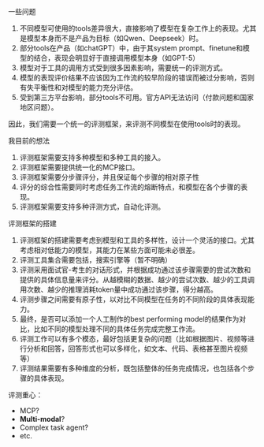 一些问题

1. 不同模型可使用的tools差异很大，直接影响了模型在复杂工作上的表现。尤其是模型本身而不是产品为目标（如Qwen、Deepseek）时。
2. 部分tools在产品（如chatGPT）中，由于其system prompt、finetune和模型的结合，表现会明显好于直接调用模型本身（如GPT-5）
3. 模型对于工具的调用方式受到很多因素影响，需要统一的评测方式。
4. 模型的表现评价结果不应该因为工作流的较早阶段的错误而被过分影响，否则有失平衡性和对模型的能力充分评估。
5. 受到第三方平台影响，部分tools不可用。官方API无法访问（付款问题和国家地区问题）。

因此，我们需要一个统一的评测框架，来评测不同模型在使用tools时的表现。

我目前的想法

1. 评测框架需要支持多种模型和多种工具的接入。
2. 评测框架需要提供统一化的MCP接口。
3. 评测框架需要分步骤评分，并且保证每个步骤的相对原子性
4. 评分的综合性需要同时考虑任务工作流的熔断特点，和模型在各个步骤的表现。
5. 评测框架需要支持多种评测方式，自动化评测。

评测框架的搭建

1. 评测框架的搭建需要考虑到模型和工具的多样性，设计一个灵活的接口。尤其考虑相对低能力的模型，其能力在某些方面可能未必很差。
2. 评测工具集合需要包括，搜索引擎等（暂不明确）
3. 评测采用面试官-考生的对话形式，并根据成功通过该步骤需要的尝试次数和提供的具体信息量来评分。从越模糊的数据、越少的尝试次数、越少的工具调用次数、越少的推理消耗token量中成功通过该步骤，得分越高。
4. 评测步骤之间需要有原子性，以对比不同模型在任务的不同阶段的具体表现能力。
5. 最终，是否可以添加一个人工制作的best performing model的结果作为对比，比如不同的模型处理不同的具体任务完成完整工作流。
6. 评测工作可以有多个模态，最好包括更复杂的问题（比如根据图片、视频等进行分析和回答，回答形式也可以多样化，如文本、代码、表格甚至图片视频等）
7. 评测结果需要有多种维度的分析，既包括整体的任务完成情况，也包括各个步骤的具体表现。

评测重心：

- MCP?
- **Multi-modal**?
- Complex task agent?
- etc.